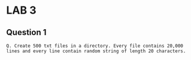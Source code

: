 # LAB 3

## Question 1

    Q. Create 500 txt files in a directory. Every file contains 20,000 lines and every line contain random string of length 20 characters.
